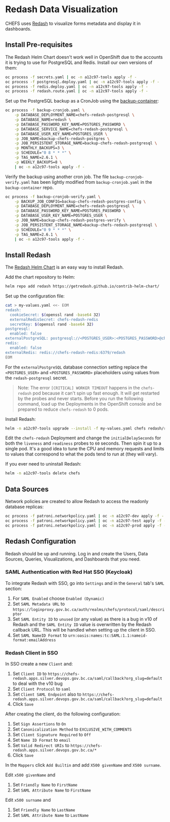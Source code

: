 # Redash Data Visualization

CHEFS uses [Redash](https://redash.io) to visualize forms metadata and display it in dashboards.

## Install Pre-requisites

The Redash Helm Chart doesn't work well in OpenShift due to the accounts it is trying to use for PostgreSQL and Redis. Install our own versions of them:

```sh
oc process -f secrets.yaml | oc -n a12c97-tools apply -f -
oc process -f postgresql.deploy.yaml | oc -n a12c97-tools apply -f -
oc process -f redis.deploy.yaml | oc -n a12c97-tools apply -f -
oc process -f redash.route.yaml | oc -n a12c97-tools apply -f -
```

Set up the PostgreSQL backup as a CronJob using the [backup-container](https://github.com/BCDevOps/backup-container):

```sh
oc process -f backup-cronjob.yaml \
    -p DATABASE_DEPLOYMENT_NAME=chefs-redash-postgresql \
    -p DATABASE_NAME=redash \
    -p DATABASE_PASSWORD_KEY_NAME=POSTGRES_PASSWORD \
    -p DATABASE_SERVICE_NAME=chefs-redash-postgresql \
    -p DATABASE_USER_KEY_NAME=POSTGRES_USER \
    -p JOB_NAME=backup-chefs-redash-postgres \
    -p JOB_PERSISTENT_STORAGE_NAME=backup-chefs-redash-postgresql \
    -p MONTHLY_BACKUPS=3 \
    -p SCHEDULE="0 8 * * *" \
    -p TAG_NAME=2.6.1 \
    -p WEEKLY_BACKUPS=8 \
    | oc -n a12c97-tools apply -f -
```

Verify the backup using another cron job. The file `backup-cronjob-verify.yaml` has been lightly modified from `backup-cronjob.yaml` in the `backup-container` repo.

```sh
oc process -f backup-cronjob-verify.yaml \
    -p BACKUP_JOB_CONFIG=backup-chefs-redash-postgres-config \
    -p DATABASE_DEPLOYMENT_NAME=chefs-redash-postgresql \
    -p DATABASE_PASSWORD_KEY_NAME=POSTGRES_PASSWORD \
    -p DATABASE_USER_KEY_NAME=POSTGRES_USER \
    -p JOB_NAME=backup-chefs-redash-postgres-verify \
    -p JOB_PERSISTENT_STORAGE_NAME=backup-chefs-redash-postgresql \
    -p SCHEDULE="0 9 * * *" \
    -p TAG_NAME=2.6.1 \
    | oc -n a12c97-tools apply -f -
```

## Install Redash

The [Redash Helm Chart](https://github.com/getredash/contrib-helm-chart) is an easy way to install Redash.

Add the chart repository to Helm:

```sh
helm repo add redash https://getredash.github.io/contrib-helm-chart/
```

Set up the configuration file:

```sh
cat > my-values.yaml <<- EOM
redash:
  cookieSecret: $(openssl rand -base64 32)
  externalRedisSecret: chefs-redash-redis
  secretKey: $(openssl rand -base64 32)
postgresql:
  enabled: false
externalPostgreSQL: postgresql://<POSTGRES_USER>:<POSTGRES_PASSWORD>@chefs-redash-postgresql:5432/redash
redis:
  enabled: false
externalRedis: redis://chefs-redash-redis:6379/redash
EOM
```

For the `externalPostgreSQL` database connection setting replace the `<POSTGRES_USER>` and `<POSTGRES_PASSWORD>` placeholders using values from the `redash-postgresql` secret.

> Note: The error `[CRITICAL] WORKER TIMEOUT` happens in the `chefs-redash` pod because it can't spin up fast enough. It will get restarted by the probes and never starts. Before you run the following command, load up the Deployments in the OpenShift console and be prepared to reduce `chefs-redash` to 0 pods.

Install Redash:

```sh
helm -n a12c97-tools upgrade --install -f my-values.yaml chefs redash/redash
```

Edit the `chefs-redash` Deployment and change the `initialDelaySeconds` for both the `liveness` and `readiness` probes to `60` seconds. Then spin it up to a single pod. It's a good idea to tune the CPU and memory requests and limits to values that correspond to what the pods tend to run at (they will vary).

If you ever need to uninstall Redash:

```sh
helm -n a12c97-tools delete chefs
```

## Data Sources

Network policies are created to allow Redash to access the readonly database replicas:

```sh
oc process -f patroni.networkpolicy.yaml | oc -n a12c97-dev apply -f -
oc process -f patroni.networkpolicy.yaml | oc -n a12c97-test apply -f -
oc process -f patroni.networkpolicy.yaml | oc -n a12c97-prod apply -f -
```

## Redash Configuration

Redash should be up and running. Log in and create the Users, Data Sources, Queries, Visualizations, and Dashboards that you need.

### SAML Authentication with Red Hat SSO (Keycloak)

To integrate Redash with SSO, go into `Settings` and in the `General` tab's `SAML` section:

1. For `SAML Enabled` choose `Enabled (Dynamic)`
1. Set `SAML Metadata URL` to `https://loginproxy.gov.bc.ca/auth/realms/chefs/protocol/saml/descriptor`
1. Set `SAML Entity ID` to `unused` (or any value) as there is a bug in v10 of Redash and the `SAML Entity ID` value is overwritten by the Redash callback URL. This will be handled when setting up the client in SSO.
1. Set `SAML NameID Format` to `urn:oasis:names:tc:SAML:1.1:nameid-format:emailAddress`

### Redash Client in SSO

In SSO create a new `Client` and:

1. Set `Client ID` to `https://chefs-redash.apps.silver.devops.gov.bc.ca/saml/callback?org_slug=default` to deal with the v10 bug
1. Set `Client Protocol` to `saml`
1. Set `Client SAML Endpoint` also to `https://chefs-redash.apps.silver.devops.gov.bc.ca/saml/callback?org_slug=default`
1. Click `Save`

After creating the client, do the following configuration:

1. Set `Sign Assertions` to `On`
1. Set `Canonicalization Method` to `EXCLUSIVE_WITH_COMMENTS`
1. Set `Client Signature Required` to `Off`
1. Set `Name ID Format` to `email`
1. Set `Valid Redirect URIs` to `https://chefs-redash.apps.silver.devops.gov.bc.ca/*`
1. Click `Save`

In the `Mappers` click `Add Builtin` and add `X500 givenName` and `X500 surname`.

Edit `x500 givenName` and

1. Set `Friendly Name` to `FirstName`
1. Set `SAML Attribute Name` to `FirstName`

Edit `x500 surname` and

1. Set `Friendly Name` to `LastName`
1. Set `SAML Attribute Name` to `LastName`
